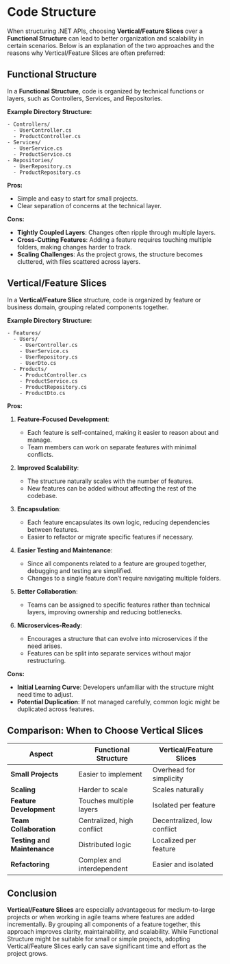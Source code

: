 
# Code Structure

When structuring .NET APIs, choosing **Vertical/Feature Slices** over a **Functional Structure** can lead to better organization and scalability in certain scenarios. Below is an explanation of the two approaches and the reasons why Vertical/Feature Slices are often preferred:

## Functional Structure

In a **Functional Structure**, code is organized by technical functions or layers, such as Controllers, Services, and Repositories. 

**Example Directory Structure:**

```files
- Controllers/
  - UserController.cs
  - ProductController.cs
- Services/
  - UserService.cs
  - ProductService.cs
- Repositories/
  - UserRepository.cs
  - ProductRepository.cs
```

**Pros:**

- Simple and easy to start for small projects.
- Clear separation of concerns at the technical layer.

**Cons:**

- **Tightly Coupled Layers**: Changes often ripple through multiple layers.
- **Cross-Cutting Features**: Adding a feature requires touching multiple folders, making changes harder to track.
- **Scaling Challenges**: As the project grows, the structure becomes cluttered, with files scattered across layers.

## **Vertical/Feature Slices**

In a **Vertical/Feature Slice** structure, code is organized by feature or business domain, grouping related components together.

**Example Directory Structure:**

```files
- Features/
  - Users/
    - UserController.cs
    - UserService.cs
    - UserRepository.cs
    - UserDto.cs
  - Products/
    - ProductController.cs
    - ProductService.cs
    - ProductRepository.cs
    - ProductDto.cs
```

**Pros:**

1. **Feature-Focused Development**:
   - Each feature is self-contained, making it easier to reason about and manage.
   - Team members can work on separate features with minimal conflicts.

2. **Improved Scalability**:
   - The structure naturally scales with the number of features.
   - New features can be added without affecting the rest of the codebase.

3. **Encapsulation**:
   - Each feature encapsulates its own logic, reducing dependencies between features.
   - Easier to refactor or migrate specific features if necessary.

4. **Easier Testing and Maintenance**:
   - Since all components related to a feature are grouped together, debugging and testing are simplified.
   - Changes to a single feature don’t require navigating multiple folders.

5. **Better Collaboration**:
   - Teams can be assigned to specific features rather than technical layers, improving ownership and reducing bottlenecks.

6. **Microservices-Ready**:
   - Encourages a structure that can evolve into microservices if the need arises.
   - Features can be split into separate services without major restructuring.

**Cons:**

- **Initial Learning Curve**: Developers unfamiliar with the structure might need time to adjust.
- **Potential Duplication**: If not managed carefully, common logic might be duplicated across features.

## **Comparison: When to Choose Vertical Slices**

| Aspect                       | Functional Structure       | Vertical/Feature Slices |
|------------------------------|---------------------------|--------------------------|
| **Small Projects**           | Easier to implement       | Overhead for simplicity  |
| **Scaling**                  | Harder to scale           | Scales naturally         |
| **Feature Development**      | Touches multiple layers   | Isolated per feature     |
| **Team Collaboration**       | Centralized, high conflict | Decentralized, low conflict |
| **Testing and Maintenance**  | Distributed logic         | Localized per feature    |
| **Refactoring**              | Complex and interdependent | Easier and isolated      |

## **Conclusion**

**Vertical/Feature Slices** are especially advantageous for medium-to-large projects or when working in agile teams where features are added incrementally. By grouping all components of a feature together, this approach improves clarity, maintainability, and scalability. While Functional Structure might be suitable for small or simple projects, adopting Vertical/Feature Slices early can save significant time and effort as the project grows.
